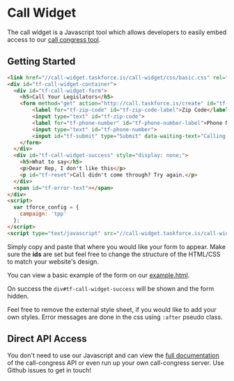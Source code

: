 # Call Widget

The call widget is a Javascript tool which allows developers to easily embed access to our [call congress tool](https://github.com/tfrce/call-congress). 


## Getting Started

```html
<link href="//call-widget.taskforce.is/call-widget/css/basic.css" rel="stylesheet">
<div id="tf-call-widget-container">
  <div id="tf-call-widget-form">
    <h5>Call Your Legislators</h5>
    <form method="get" action="http://call.taskforce.is/create" id="tf-call-tool" role="form">
        <label for="tf-zip-code" id="tf-zip-code-label">Zip Code</label>
        <input type="text" id="tf-zip-code">
        <label for="tf-phone-number" id="tf-phone-number-label">Phone Number</label>
        <input type="text" id="tf-phone-number">
        <input id="tf-submit" type="Submit" data-waiting-text="Calling Now" value="Call Now">
    </form>
  </div>
  <div id="tf-call-widget-success" style="display: none;">
    <h5>What to say</h5>
    <p>Dear Rep, I don't like this</p>
    <p id="tf-reset">Call didn't come through? Try again.</p>
  </div>
  <span id="tf-error-text"></span>
</div>
<script>
  var tforce_config = {
    campaign: 'tpp'
  };
</script>
<script type="text/javascript" src="//call-widget.taskforce.is/call-widget/call-widget.min.js"></script>
```

Simply copy and paste that where you would like your form to appear. Make sure the **ids** are set but feel free to change the structure of the HTML/CSS to match your website's design.

You can view a basic example of the form on our [example.html](http://tfrce.github.io/call-widget/example/example.html).

On success the `div#tf-call-widget-success` will be shown and the form hidden. 

Feel free to remove the external style sheet, if you would like to add your own styles. Error messages are done in the css using `:after` pseudo class.


## Direct API Access

You don't need to use our Javascript and can view the [full documentation](http://github.com/tfrce/call-congress) of the call-congress API or even run up your own call-congress server. Use Github issues to get in touch!